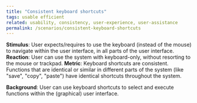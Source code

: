 ```yaml
---
title: "Consistent keyboard shortcuts"
tags: usable efficient
related: usability, consistency, user-experience, user-assistance
permalink: /scenarios/consistent-keyboard-shortcuts
---
```


<div class="arc42-help" markdown="1">


**Stimulus**: User expects/requires to use the keyboard (instead of the mouse) to navigate within the user interface, in all parts of the user interface.
**Reaction**: User can use the system with keyboard-only, without resorting to the mouse or trackpad. 
**Metric**: Keyboard shortcuts are consistent. Functions that are identical or similar in different parts of the system (like "save", "copy", "paste") have identical shortcuts throughout the system.

**Background**: User can use keyboard shortcuts to select and execute functions within the (graphical) user interface.  

</div><br>




